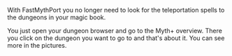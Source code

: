 With FastMythPort you no longer need to look for the teleportation 
spells to the dungeons in your magic book.

You just open your dungeon browser and go to the Myth+ overview. 
There you click on the dungeon you want to go to and that's about it. 
You can see more in the pictures.